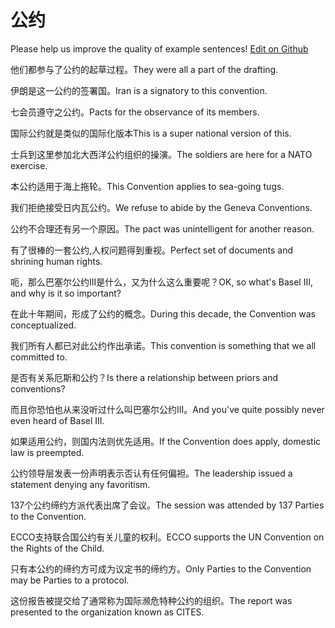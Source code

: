 # 公约

Please help us improve the quality of example sentences! [Edit on Github](https://github.com/jiyushe/jiyu-example-sentence-source/blob/main/chinese/gongyue.md)

<p><span class="chinese">他们都参与了公约的起草过程。</span><span class="english">They were all a part of the drafting.</span></p>

<p><span class="chinese">伊朗是这一公约的签署国。</span><span class="english">Iran is a signatory to this convention.</span></p>

<p><span class="chinese">七会员遵守之公约。</span><span class="english">Pacts for the observance of its members.</span></p>

<p><span class="chinese">国际公约就是类似的国际化版本</span><span class="english">This is a super national version of this.</span></p>

<p><span class="chinese">士兵到这里参加北大西洋公约组织的操演。</span><span class="english">The soldiers are here for a NATO exercise.</span></p>

<p><span class="chinese">本公约适用于海上拖轮。</span><span class="english">This Convention applies to sea-going tugs.</span></p>

<p><span class="chinese">我们拒绝接受日内瓦公约。</span><span class="english">We refuse to abide by the Geneva Conventions.</span></p>

<p><span class="chinese">公约不合理还有另一个原因。</span><span class="english">The pact was unintelligent for another reason.</span></p>

<p><span class="chinese">有了很棒的一套公约,人权问题得到重视。</span><span class="english">Perfect set of documents and shrining human rights.</span></p>

<p><span class="chinese">呃，那么巴塞尔公约III是什么，又为什么这么重要呢？</span><span class="english">OK, so what's Basel III, and why is it so important?</span></p>

<p><span class="chinese">在此十年期间，形成了公约的概念。</span><span class="english">During this decade, the Convention was conceptualized.</span></p>

<p><span class="chinese">我们所有人都已对此公约作出承诺。</span><span class="english">This convention is something that we all committed to.</span></p>

<p><span class="chinese">是否有关系厄斯和公约？</span><span class="english">Is there a relationship between priors and conventions?</span></p>

<p><span class="chinese">而且你恐怕也从来没听过什么叫巴塞尔公约III。</span><span class="english">And you've quite possibly never even heard of Basel III.</span></p>

<p><span class="chinese">如果适用公约，则国内法则优先适用。</span><span class="english">If the Convention does apply, domestic law is preempted.</span></p>

<p><span class="chinese">公约领导层发表一份声明表示否认有任何偏袒。</span><span class="english">The leadership issued a statement denying any favoritism.</span></p>

<p><span class="chinese">137个公约缔约方派代表出席了会议。</span><span class="english">The session was attended by 137 Parties to the Convention.</span></p>

<p><span class="chinese">ECCO支持联合国公约有关儿童的权利。</span><span class="english">ECCO supports the UN Convention on the Rights of the Child.</span></p>

<p><span class="chinese">只有本公约的缔约方可成为议定书的缔约方。</span><span class="english">Only Parties to the Convention may be Parties to a protocol.</span></p>

<p><span class="chinese">这份报告被提交给了通常称为国际濒危特种公约的组织。</span><span class="english">The report was presented to the organization known as CITES.</span></p>

